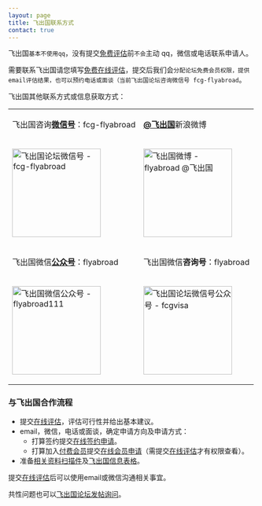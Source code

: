 ```yaml
---
layout: page
title: 飞出国联系方式
contact: true
---
```


飞出国`基本不使用qq`，没有提交<a href="http://pg.flyabroadvisa.com" target="_blank">免费评估</a>前`不会`主动 qq，微信或电话联系申请人。

需要联系飞出国请您填写<a href="http://pg.flyabroadvisa.com" target="_blank">免费在线评估</a>，提交后我们会`分配论坛免费会员权限，提供email评估结果，也可以预约电话或面谈（当前飞出国论坛咨询微信号 fcg-flyabroad`。

飞出国其他联系方式或信息获取方式：

<div class="mobile-side-scroller">
<table>

<tr>
<td><p>飞出国咨询<strong><u>微信号</u></strong>：fcg-flyabroad</td>
<td><p><a href="http://weibo.com/flyabroad" target="_blank" ><strong>@飞出国</strong></a>新浪微博</p></td>
</tr>
<tr>
<td><p><img src="http://kit.flyabroadvisa.com/wxfly/fcg-flyabroad.jpeg" width="180" height="180" border="0" alt="飞出国论坛微信号 - fcg-flyabroad"></p></td>
<td><p><img src="http://kit.flyabroadvisa.com/wb/fly.png" width="180" height="180" border="0" alt="飞出国微博 - flyabroad @飞出国"></p></td>
</tr>

<tr>
<td><p>飞出国微信<strong><u>公众号</u></strong>：flyabroad</p></td>
<td><p>飞出国微信<strong>咨询号</strong>：flyabroad</p></td>
</tr>
<tr>
<td><p><img src="http://kit.flyabroadvisa.com/wxfly/15.jpg" width="180" height="180" border="0" alt="飞出国微信公众号 - flyabroad111"></p></td>
<td><p><img src="http://kit.flyabroadvisa.com/wxfly/fly15.jpg" width="180" height="180" border="0" alt="飞出国论坛微信号公众号 - fcgvisa"></p></td>
</tr>

</table>
</div>

### 与飞出国合作流程

- 提交<a href="http://pg.flyabroadvisa.com" target="_blank">在线评估</a>，评估可行性并给出基本建议。
- email，微信，电话或面谈，确定申请方向及申请方式：
  - 打算签约提交<a href="http://lvshi.flyabroadvisa.com/" target="_blank">在线签约申请</a>。
  - 打算加入<a href="http://bbs.fcgvisa.com/t/topic/9611" target="_blank">付费会员</a>提交<a href="http://member.flyabroadvisa.com/" target="_blank">在线会员申请</a>（需提交<a href="http://pg.flyabroadvisa.com" target="_blank">在线评估</a>才有权限查看）。 
- 准备<a href="http://bbs.fcgvisa.com/t/topic/1751" target="_blank">相关资料扫描件</a>及<a href="http://www.flyabroadvisa.com/dl/info/INFO-skilled-FLYabroad.zip" target="_blank">飞出国信息表格</a>。

提交<a href="http://pg.flyabroadvisa.com" target="_blank">在线评估</a>后可以使用email或微信沟通相关事宜。

共性问题也可以<a href="http://bbs.fcgvisa.com" target="_blank">飞出国论坛发帖询问</a>。